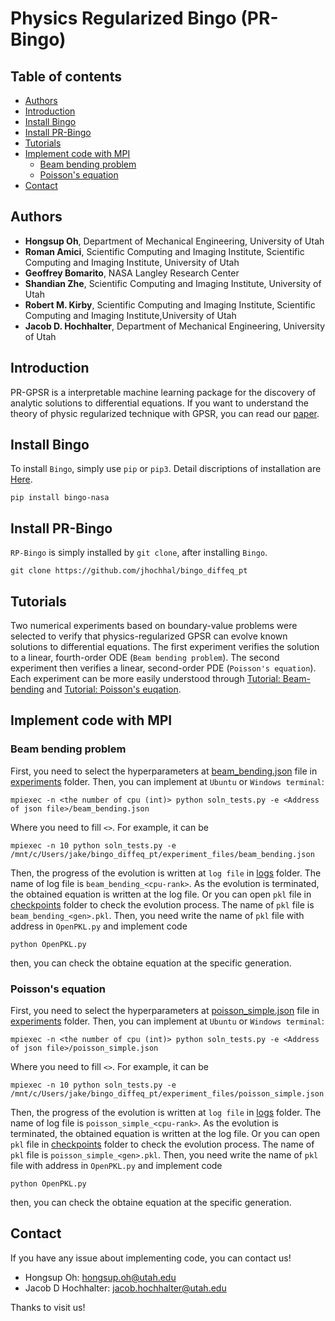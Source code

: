 # Physics Regularized Bingo (PR-Bingo)
## Table of contents
    
* [Authors](#Authors)
* [Introduction](#Introduction)
* [Install Bingo](#Install-Bingo)
* [Install PR-Bingo](#Install-PR-Bingo)
* [Tutorials](#Tutorials)
* [Implement code with MPI](#Implement-code-with-MPI)
   * [Beam bending problem](Beam-bending-problem)
   * [Poisson's equation](Poisson's-equationm)
* [Contact](#Contact)

## Authors
- <b>Hongsup Oh</b>, Department of Mechanical Engineering, University of Utah
- <b>Roman Amici</b>, Scientific Computing and Imaging Institute, Scientific Computing and Imaging Institute, University of Utah
- <b>Geoffrey Bomarito</b>, NASA Langley Research Center
- <b>Shandian Zhe</b>, Scientific Computing and Imaging Institute, University of Utah
- <b>Robert M. Kirby</b>, Scientific Computing and Imaging Institute, Scientific Computing and Imaging Institute,University of Utah
- <b>Jacob D. Hochhalter</b>, Department of Mechanical Engineering, University of Utah

## Introduction
PR-GPSR is a interpretable machine learning package for the discovery of analytic solutions to differential equations. If you want to understand the theory of physic regularized technique with GPSR, you can read our [paper](https://arxiv.org/abs/2302.03175).

## Install Bingo
To install `Bingo`, simply use `pip` or `pip3`. Detail discriptions of installation are [Here](https://nightdr.github.io/bingo/installation.html).
```
pip install bingo-nasa
```

## Install PR-Bingo
`RP-Bingo` is simply installed by `git clone`, after installing `Bingo`.
```
git clone https://github.com/jhochhal/bingo_diffeq_pt
```
## Tutorials
Two numerical experiments based on boundary-value
problems were selected to verify that physics-regularized
GPSR can evolve known solutions to differential equations. The first experiment verifies the solution to a linear,
fourth-order ODE (`Beam bending problem`). The second experiment then verifies a
linear, second-order PDE (`Poisson's equation`). Each experiment can be more easily understood through [Tutorial: Beam-bending](https://github.com/jhochhal/bingo_diffeq_pt/blob/master/Tutorial_Beambending.ipynb) and [Tutorial: Poisson's euqation](https://github.com/jhochhal/bingo_diffeq_pt/blob/master/Tutorial_Poisson.ipynb).

## Implement code with MPI
### Beam bending problem
First, you need to select the hyperparameters at [beam_bending.json](https://github.com/jhochhal/bingo_diffeq_pt/blob/master/experiment_files/beam_bending.json) file in [experiments](https://github.com/jhochhal/bingo_diffeq_pt/tree/master/experiment_files) folder.
Then, you can implement at `Ubuntu` or `Windows terminal`:
```
mpiexec -n <the number of cpu (int)> python soln_tests.py -e <Address of json file>/beam_bending.json
```
Where you need to fill `<>`. For example, it can be 
```
mpiexec -n 10 python soln_tests.py -e /mnt/c/Users/jake/bingo_diffeq_pt/experiment_files/beam_bending.json
```
Then, the progress of the evolution is written at `log file` in [logs](https://github.com/jhochhal/bingo_diffeq_pt/tree/master/logs) folder. The name of log file is `beam_bending_<cpu-rank>`. As the evolution is terminated, the obtained equation is written at the log file. Or you can open `pkl` file in [checkpoints](https://github.com/jhochhal/bingo_diffeq_pt/tree/master/checkpoints) folder to check the evolution process. The name of `pkl` file is `beam_bending_<gen>.pkl`. Then, you need write the name of `pkl` file with address in `OpenPKL.py` and implement code
```
python OpenPKL.py
```
then, you can check the obtaine equation at the specific generation. 
### Poisson's equation
First, you need to select the hyperparameters at [poisson_simple.json](https://github.com/jhochhal/bingo_diffeq_pt/blob/master/experiment_files/poisson_simple.json) file in [experiments](https://github.com/jhochhal/bingo_diffeq_pt/tree/master/experiment_files) folder.
Then, you can implement at `Ubuntu` or `Windows terminal`:
```
mpiexec -n <the number of cpu (int)> python soln_tests.py -e <Address of json file>/poisson_simple.json
```
Where you need to fill `<>`. For example, it can be 
```
mpiexec -n 10 python soln_tests.py -e /mnt/c/Users/jake/bingo_diffeq_pt/experiment_files/poisson_simple.json
```
Then, the progress of the evolution is written at `log file` in [logs](https://github.com/jhochhal/bingo_diffeq_pt/tree/master/logs) folder. The name of log file is `poisson_simple_<cpu-rank>`. As the evolution is terminated, the obtained equation is written at the log file. Or you can open `pkl` file in [checkpoints](https://github.com/jhochhal/bingo_diffeq_pt/tree/master/checkpoints) folder to check the evolution process. The name of `pkl` file is `poisson_simple_<gen>.pkl`. Then, you need write the name of `pkl` file with address in `OpenPKL.py` and implement code
```
python OpenPKL.py
```
then, you can check the obtaine equation at the specific generation. 
## Contact
If you have any issue about implementing code, you can contact us!

- Hongsup Oh: hongsup.oh@utah.edu
- Jacob D Hochhalter: jacob.hochhalter@utah.edu

Thanks to visit us!
